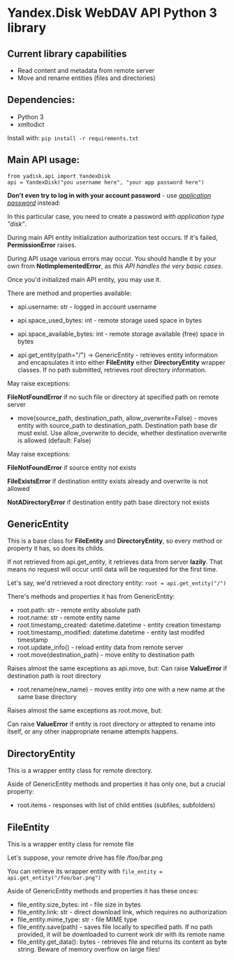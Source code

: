 # Yandex.Disk WebDAV API Python 3 library

## Current library capabilities
* Read content and metadata from remote server
* Move and rename entities (files and directories)

## Dependencies:
* Python 3
* xmltodict

Install with:
`pip install -r requirements.txt`

## Main API usage:
```
from yadisk.api import YandexDisk
api = YandexDisk("you username here", "your app password here")
```

**Don't even try to log in with your account password** - use [*application password*](https://yandex.ru/support/id/authorization/app-passwords.html) instead:



In this particular case, you need to create a password *with application type "disk"*.

During main API entity initialization authorization test occurs.
If it's failed, **PermissionError** raises.


During API usage various errors may occur.
You should handle it by your own from **NotImplementedError**, as *this API handles the very basic cases*.

Once you'd initialized main API entity, you may use it.

There are method and properties available:
* api.username: str - logged in account username
* api.space_used_bytes: int - remote storage used space in bytes
* api.space_available_bytes: int - remote storage available (free) space in bytes

* api.get_entity(path="/") -> GenericEntity - retrieves entity information and encapsulates it into either **FileEntity** either **DirectoryEntity** wrapper classes. If no path submitted, retrieves root directory information.


May raise exceptions:

**FileNotFoundError** if no such file or directory at specified path on remote server
 

* move(source_path, destination_path, allow_overwrite=False) - moves entity with source_path to destination_path. Destination path base dir must exist. Use allow_overwrite to decide, whether destination overwrite is allowed (default: False)

May raise exceptions:

**FileNotFoundError** if source entity not exists

**FileExistsError** if destination entity exists already and overwrite is not allowed

**NotADirectoryError** if destination entity path base directory not exists

## GenericEntity
This is a base class for **FileEntity** and **DirectoryEntity**, so every method or property it has, so does its childs.

If not retrieved from api.get_entity, it retrieves data from server **lazily**.
That means no request will occur until data will be requested for the first time.

Let's say, we'd retrieved a root directory entity:
`root = api.get_entity("/")`

There's methods and properties it has from GenericEntity:
* root.path: str - remote entity absolute path
* root.name: str - remote entity name
* root.timestamp_created: datetime.datetime - entity creation timestamp 
* root.timestamp_modified: datetime.datetime - entity last modifed timestamp
* root.update_info() - reload entity data from remote server
* root.move(destination_path) - move entity to destination path

Raises almost the same exceptions as api.move, but:
Can raise **ValueError** if destination path is root directory

* root.rename(new_name) - moves entity into one with a new name at the same base directory

Raises almost the same exceptions as root.move, but:

Can raise **ValueError** if entity is root directory or attepted to rename into itself, or any other inappropriate rename attempts happens.

## DirectoryEntity
This is a wrapper entity class for remote directory.

Aside of GenericEntity methods and properties it has only one, but a crucial property:
* root.items - responses with list of child entities (subfiles, subfolders)

## FileEntity
This is a wrapper entity class for remote file

Let's suppose, your remote drive has file /foo/bar.png

You can retrieve its wrapper entity with
`file_entity = api.get_entity("/foo/bar.png")`

Aside of GenericEntity methods and properties it has these onces:
* file_entity.size_bytes: int - file size in bytes
* file_entity.link: str - direct download link, which requires no authorization
* file_entity.mime_type: str - file MIME type
* file_entity.save(path) - saves file locally to specified path. If no path provided, it will be downloaded to current work dir with its remote name
* file_entity.get_data(): bytes - retrieves file and returns its content as byte string. Beware of memory overflow on large files!
